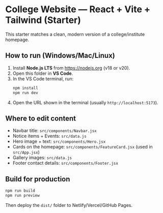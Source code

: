 # College Website — React + Vite + Tailwind (Starter)

This starter matches a clean, modern version of a college/institute homepage.

## How to run (Windows/Mac/Linux)

1. Install **Node.js LTS** from https://nodejs.org (v18 or v20).
2. Open this folder in **VS Code**.
3. In the VS Code terminal, run:
   ```bash
   npm install
   npm run dev
   ```
4. Open the URL shown in the terminal (usually `http://localhost:5173`).

## Where to edit content

- Navbar title: `src/components/Navbar.jsx`
- Notice items + Events: `src/data.js`
- Hero image + text: `src/components/Hero.jsx`
- Cards on the homepage: `src/components/FeatureCard.jsx` (used in `src/App.jsx`)
- Gallery images: `src/data.js`
- Footer contact details: `src/components/Footer.jsx`

## Build for production

```bash
npm run build
npm run preview
```

Then deploy the `dist/` folder to Netlify/Vercel/GitHub Pages.
